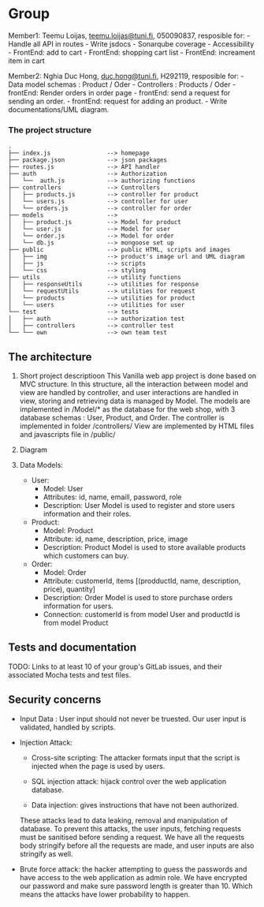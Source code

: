 # Group 

Member1:  Teemu Loijas, teemu.loijas@tuni.fi, 050090837, 
resposible for: - Handle all API in routes
                - Write jsdocs
                - Sonarqube coverage
                - Accessibility
                - FrontEnd: add to cart 
                - FrontEnd: shopping cart list
                - FrontEnd: increament item in cart

Member2:  Nghia Duc Hong, duc.hong@tuni.fi, H292119, 
resposible for: - Data model schemas : Product / Oder
                - Controllers : Products / Oder
                - frontEnd: Render orders in order page
                - frontEnd: send a request for sending an order.
                - frontEnd: request for adding an product.
                - Write documentations/UML diagram.


### The project structure

```
.
├── index.js                --> homepage
├── package.json            --> json packages
├── routes.js               --> API handler
├── auth                    --> Authorization
│   └──  auth.js            --> authorizing functions
├── controllers             --> Controllers
│   ├── products.js         --> controller for product
│   └── users.js            --> controller for user
│   └── orders.js           --> controller for order 
├── models                  --> 
│   ├── product.js          --> Model for product
│   └── user.js             --> Model for user
│   └── order.js            --> Model for order   
│   └── db.js               --> mongoose set up   
├── public                  --> public HTML, scripts and images
│   ├── img                 --> product's image url and UML diagram
│   ├── js                  --> scripts
│   └── css                 --> styling
├── utils                   --> utility functions
│   ├── responseUtils       --> utilities for response
│   └── requestUtils        --> utilities for request
│   └── products            --> utilities for product
│   └── users               --> utilities for user
└── test                    --> tests
│   ├── auth                --> authorization test
│   ├── controllers         --> controller test
└── └── own                 --> own team test

```

## The architecture 

1. Short project descriptioon
This Vanilla web app project is done based on MVC structure. In this structure, all the interaction between model and view are handled by controller, and user interactions are handled in view, storing and retrieving data is managed by Model.
The models are implemented in /Model/* as the database for the web shop, with 3 database schemas : User, Product, and Order. 
The controller is implemented in folder /controllers/
View are implemented by HTML files and javascripts file in /public/
2. Diagram

3. Data Models:
    - User:
        - Model: User
        - Attributes: id, name, emaill, password, role
        - Description: User Model is used to register and store users information and their roles.
    - Product:
        - Model: Product
        - Attribute: id, name, description, price, image
        - Description: Product Model is used to store available products which customers can buy.
    - Order:
        - Model: Order
        - Attribute: customerId, items [(prodductId, name, description, price), quantity]
        - Description: Order Model is used  to store purchase orders information for users.
        - Connection: customerId is from model User and productId is from model Product

## Tests and documentation

TODO: Links to at least 10 of your group's GitLab issues, and their associated Mocha tests and test files.

## Security concerns
- Input Data : User input should not never be truested. Our user input is validated, handled by scripts. 
- Injection Attack: 
    - Cross-site scripting: The attacker formats input that the script is injected when the page is used by users.

    - SQL injection attack: hijack control over the web application database.
    
    - Data injection: gives instructions that have not been authorized.

    These attacks lead to data leaking, removal and manipulation of database. 
    To prevent this attacks, the user inputs, fetching requests must be sanitised before sending a request. We have all the requests body stringify before all the requests are made, and user inputs are also stringify as well.

- Brute force attack: the hacker attempting to guess the passwords and have access to the web application as admin role. We have encrypted our password and make sure password length is greater than 10. Which means the attacks have lower probability to happen.
